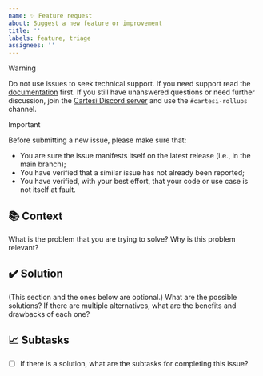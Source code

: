```yaml
---
name: ✨ Feature request
about: Suggest a new feature or improvement
title: ''
labels: feature, triage
assignees: ''
---
```


> [!WARNING]
> Do not use issues to seek technical support.
> If you need support read the [documentation](https://docs.cartesi.io/) first.
> If you still have unanswered questions or need further discussion, join the [Cartesi Discord server](https://discord.gg/cartesi) and use the `#cartesi-rollups` channel.

> [!IMPORTANT]
> Before submitting a new issue, please make sure that:
> - You are sure the issue manifests itself on the latest release (i.e., in the main branch);
> - You have verified that a similar issue has not already been reported;
> - You have verified, with your best effort, that your code or use case is not itself at fault.

## 📚 Context

What is the problem that you are trying to solve?
Why is this problem relevant?

## ✔️ Solution

(This section and the ones below are optional.)
What are the possible solutions?
If there are multiple alternatives, what are the benefits and drawbacks of each one?

## 📈 Subtasks

- [ ] If there is a solution, what are the subtasks for completing this issue?
